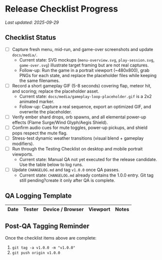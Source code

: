 # Release Checklist Progress

_Last updated: 2025-09-29_

## Checklist Status
- [ ] Capture fresh menu, mid-run, and game-over screenshots and update `docs/media/`.
  - Current state: SVG mockups (`menu-overview.svg`, `play-session.svg`, `game-over.svg`) illustrate target framing but are not real captures.
  - Follow-up: Run the game in a portrait viewport (~480x800), grab PNGs for each state, and replace the placeholder files while keeping the same filenames.
- [ ] Record a short gameplay GIF (5-8 seconds) covering flap, meteor hit, and scoring; replace the placeholder asset.
  - Current state: `docs/media/gameplay-loop-placeholder.gif` is a 2x2 animated marker.
  - Follow-up: Capture a real sequence, export an optimized GIF, and overwrite the placeholder.
- [ ] Verify ember shard drops, orb spawns, and all elemental power-up effects (Flame Surge/Wind Glyph/Aegis Shield).
- [ ] Confirm audio cues for mute toggles, power-up pickups, and shield pops respect the mute flag.
- [ ] Stress-test dynamic weather transitions (visual blend + gameplay modifiers).
- [ ] Run through the Testing Checklist on desktop and mobile portrait viewports.
  - Current state: Manual QA not yet executed for the release candidate. Use the table below to log runs.
- [ ] Update `CHANGELOG.md` and tag `v1.0.0` once QA passes.
  - Current state: `CHANGELOG.md` already contains the 1.0.0 entry. Git tag still pending?create it only after QA is complete.

## QA Logging Template
| Date | Tester | Device / Browser | Viewport | Notes |
| --- | --- | --- | --- | --- |

## Post-QA Tagging Reminder
Once the checklist items above are complete:
1. `git tag -a v1.0.0 -m "v1.0.0"`
2. `git push origin v1.0.0`


